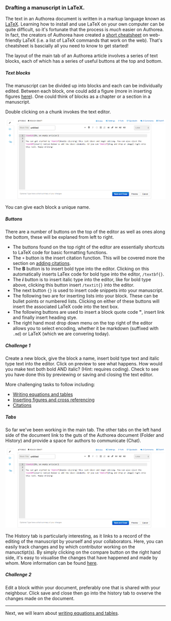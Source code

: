 ### Drafting a manuscript in LaTeX.

The text in an Authorea document is written in a markup language known as [LaTeX](http://www.latex-project.org/).
Learning how to install and use LaTeX on your own computer can be quite difficult, so it's fortunate that the process 
is *much* easier on Authorea. In fact, the creators of Authorea have created a 
[short cheatsheet](https://authorea.com/users/3/articles/6868/_show_article) on web-friendly LaTeX (i.e. a list of LaTeX 
commands that work on the web). That's cheatsheet is bascially all you need to know to get started!

The layout of the main tab of an Authorea article involves a series of text blocks, each of which has a series of useful buttons at the top and bottom.

##### Text blocks

The manuscript can be divided up into blocks and each can be individually edited. Between each block, one could
add a figure (more in inserting figures [here](../06_Figures/insertingFigures.md)). One could think of blocks as
a chapter or a section in a manuscript.

Double clicking on a chunk invokes the text editor. 

![TextEditWindow](../images/EditSection.png)

You can give each block a unique name. 

##### Buttons

There are a number of buttons on the top of the editor as well as ones along the bottom, these will be explaned from left to right. 

* The buttons found on the top right of the editor are essentially shortcuts to LaTeX code for basic formatting functions. 
* The `+` button is the insert citation function. This will be covered more the section on [adding citations](../07_Citations).
* The **B** button is to insert bold type into the editor. Clicking on this automatically inserts LaTex code for bold type into the editor, `/textbf{}`.
* The ***i*** button is to insert italic type into the editor, like for bold type above, clicking this button insert `/textit{}` into the editor.
* The next button `{}` is used to insert code snippets into your manuscript. 
* The following two are for inserting lists into your block. These can be bullet points or numbered lists. Clicking on either of these buttons will insert the associated LaTeX code into the text box.
* The following buttons are used to insert a block quote code **"**, insert link and finally insert heading stye. 
* The right hand most drop down menu on the top right of the editor allows you to select encoding, whether it be markdown (suffixed with `.md`) or LaTeX (which we are convering today).


##### Challenge 1 

Create a new block, give the block a name, insert bold type text and italic type text into the editor. Click on 
preview to see what happens. How would you make text both bold AND italic? (Hint: requires coding). Check to see you have done
this by previewing or saving and closing the text editor. 

More challenging tasks to follow including:
* [Writing equations and tables](../05_EquationsTables/insertingEquations.md)
* [Inserting figures and cross referencing](../06_Figures/insertingFigures.md)
* [Citations](../07_Citations/insertingCitations)

##### Tabs

So far we've been working in the main tab. The other tabs on the left hand side of the document link to the guts of the Authorea document (Folder and History) and provide a space for authors to communicate (Chat). 

![screenShotFolder](../images/EditSection.png)

The History tab is particularly interesting, as it links to a record of the editing of the manuscript by yourself and your 
collaborators. Here, you can easily track changes and by which contributor working on the manusctipt(s). By simply clicking on 
the compare button on the right hand side, it's easy to visualise the changes that have happened and made by whom. More information can be found [here](../08_collaborativeEditing/collaborating.md). 


##### Challenge 2 

Edit a block within your document, preferably one that is shared with your neighbour. Click save and close then go into 
the history tab to ovserve the changes made on the document. 

----  
Next, we will learn about [writing equations and tables](../05_EquationsTables/insertingEquations.md). 


